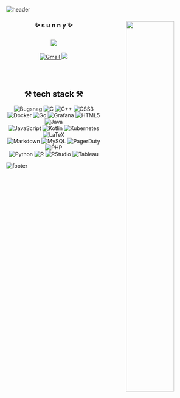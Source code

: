 ![header](https://capsule-render.vercel.app/api?type=waving&color=gradient&height=120&animation=fadeIn&section=header&customColorList=1)

<div align=center>

<img align="right" width="50%" src="https://i.pinimg.com/originals/00/8a/02/008a02e89562569705c2b30d465e1ba1.gif"/>

### ✨ s  u  n  n  y ✨
<a href="https://github.com/shkim2001"><img src="https://hits.seeyoufarm.com/api/count/incr/badge.svg?url=https%3A%2F%2Fgithub.com%2Fshkim2001%2Fhit-counter&count_bg=%23E441B9&title_bg=%23000000&icon=github.svg&icon_color=%23E7E7E7&title=hits&edge_flat=true"/></a>
---

<a href="mailto:tjdgmlkim19@gmail.com">![Gmail](https://img.shields.io/badge/Gmail-D14836?style=for-the-badge&logo=gmail&logoColor=white)
<a href="https://www.linkedin.com/in/sung-hee-kim/"><img src="https://img.shields.io/badge/linkedin-%230077B5.svg?style=for-the-badge&logo=linkedin&logoColor=white"/></a>

<br><br>

## ⚒️ tech stack ⚒️

![Bugsnag](https://img.shields.io/badge/Bugsnag-4949E4?style=for-the-badge&logo=Bugsnag&logoColor=white)
![C](https://img.shields.io/badge/c-%2300599C.svg?style=for-the-badge&logo=c&logoColor=white)
![C++](https://img.shields.io/badge/c++-%2300599C.svg?style=for-the-badge&logo=c%2B%2B&logoColor=white)
![CSS3](https://img.shields.io/badge/css3-%231572B6.svg?style=for-the-badge&logo=css3&logoColor=white)
<br>
![Docker](https://img.shields.io/badge/docker-2496ED?style=for-the-badge&logo=docker&logoColor=white)
![Go](https://img.shields.io/badge/go-%2300ADD8.svg?style=for-the-badge&logo=go&logoColor=white)
![Grafana](https://img.shields.io/badge/grafana-%23F46800.svg?style=for-the-badge&logo=grafana&logoColor=white)
![HTML5](https://img.shields.io/badge/html5-%23E34F26.svg?style=for-the-badge&logo=html5&logoColor=white)
![Java](https://img.shields.io/badge/java-%23ED8B00.svg?style=for-the-badge&logo=openjdk&logoColor=white)
<br>
![JavaScript](https://img.shields.io/badge/javascript-%23323330.svg?style=for-the-badge&logo=javascript&logoColor=%white)
![Kotlin](https://img.shields.io/badge/kotlin-%237F52FF.svg?style=for-the-badge&logo=kotlin&logoColor=white)
![Kubernetes](https://img.shields.io/badge/Kubernetes-326CE5?style=for-the-badge&logo=Kubernetes&logoColor=white)
![LaTeX](https://img.shields.io/badge/latex-%23008080.svg?style=for-the-badge&logo=latex&logoColor=white)
<br>
![Markdown](https://img.shields.io/badge/markdown-%23000000.svg?style=for-the-badge&logo=markdown&logoColor=white)
![MySQL](https://img.shields.io/badge/mysql-%2300f.svg?style=for-the-badge&logo=mysql&logoColor=white)
![PagerDuty](https://img.shields.io/badge/PagerDuty-06AC38?style=for-the-badge&logo=PagerDuty&logoColor=white)
![PHP](https://img.shields.io/badge/php-%23777BB4.svg?style=for-the-badge&logo=php&logoColor=white)
<br>
![Python](https://img.shields.io/badge/python-3670A0?style=for-the-badge&logo=python&logoColor=white)
![R](https://img.shields.io/badge/r-%23276DC3.svg?style=for-the-badge&logo=r&logoColor=white)
![RStudio](https://img.shields.io/badge/RStudio-4285F4?style=for-the-badge&logo=rstudio&logoColor=white)
![Tableau](https://img.shields.io/badge/Tableau-E97627?style=for-the-badge&logo=Tableau&logoColor=white)

</div>

![footer](https://capsule-render.vercel.app/api?type=waving&color=gradient&height=120&animation=fadeIn&section=footer&text=🖥️👩‍💻&fontAlign=80&customColorList=0)
